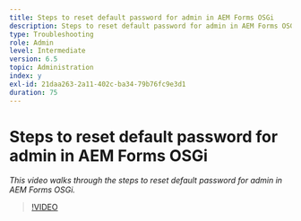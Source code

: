 ```yaml
---
title: Steps to reset default password for admin in AEM Forms OSGi
description: Steps to reset default password for admin in AEM Forms OSGi
type: Troubleshooting
role: Admin
level: Intermediate
version: 6.5
topic: Administration
index: y
exl-id: 21daa263-2a11-402c-ba34-79b76fc9e3d1
duration: 75
---
```

# Steps to reset default password for admin in AEM Forms OSGi

*This video walks through the steps to reset default password for admin in AEM Forms OSGi.*

>[!VIDEO](https://video.tv.adobe.com/v/335542?quality=12&learn=on)
